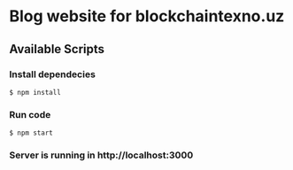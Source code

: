 # Blog website for blockchaintexno.uz

## Available Scripts

### Install dependecies

    $ npm install

### Run code

    $ npm start
    
### Server is running in http://localhost:3000
